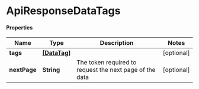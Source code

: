 # ApiResponseDataTags

#### Properties
Name | Type | Description | Notes
------------ | ------------- | ------------- | -------------
**tags** | [**[DataTag]**](DataTag.md) |  | [optional] 
**nextPage** | **String** | The token required to request the next page of the data | [optional] 



